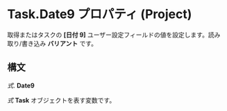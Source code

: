 
# Task.Date9 プロパティ (Project)

取得またはタスクの **[日付 9]** ユーザー設定フィールドの値を設定します。読み取り/書き込み **バリアント** です。


## 構文

 _式_. **Date9**

 _式_ **Task** オブジェクトを表す変数です。

